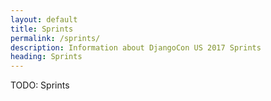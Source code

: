 ```yaml
---
layout: default
title: Sprints
permalink: /sprints/
description: Information about DjangoCon US 2017 Sprints
heading: Sprints
---
```


TODO: Sprints
